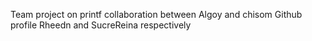 Team project on printf
collaboration between Algoy and chisom
Github profile Rheedn and SucreReina respectively
